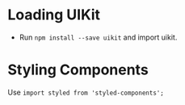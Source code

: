 
# Loading UIKit
- Run `npm install --save uikit` and import uikit.

# Styling Components
Use `import styled from 'styled-components';`
